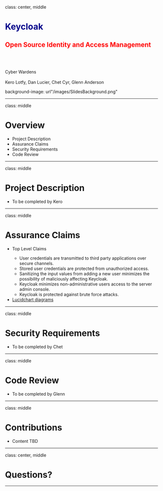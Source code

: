 class: center, middle
# <span style="color:DarkBlue">Keycloak</span>
## <span style="color:red">Open Source Identity and Access Management</span>
<br><br><br>Cyber Wardens
<br><br>Kero Lotfy, Dan Lucier, Chet Cyr, Glenn Anderson

background-image: url"/images/SlidesBackground.png"

---
class: middle
# Overview
<ul>
  <li>Project Description</li>
  <li>Assurance Claims</li>
  <li>Security Requirements</li>
  <li>Code Review</li>
</ul>

---
class: middle
# Project Description
<ul>
  <li>To be completed by Kero</li>
</ul>

---
class: middle
# Assurance Claims
<ul>
  <li>Top Level Claims</li>
  <ul class="circle">
    <li>User credentials are transmitted to third party applications over secure channels.</li>
    <li>Stored user credentials are protected from unauthorized access.</li>
    <li>Sanitizing the input values from adding a new user minimizes the possibility of maliciously affecting Keycloak.</li>
    <li>Keycloak minimizes non-administrative users access to the server admin console.</li>
    <li>Keycloak is protected against brute force attacks.</li>
  </ul>
  <li><a href="https://www.lucidchart.com/publicSegments/view/39ce77f1-63e7-4138-81f1-7afa1fd69101">Lucidchart diagrams</a></li>
</ul>

---
class: middle
# Security Requirements
<ul>
  <li>To be completed by Chet</li>
</ul>

---
class: middle
# Code Review
<ul>
  <li>To be completed by Glenn</li>
</ul>

---
class: middle
# Contributions
<ul>
  <li>Content TBD</li>
</ul>

---
class: center, middle
# Questions?

---

    



